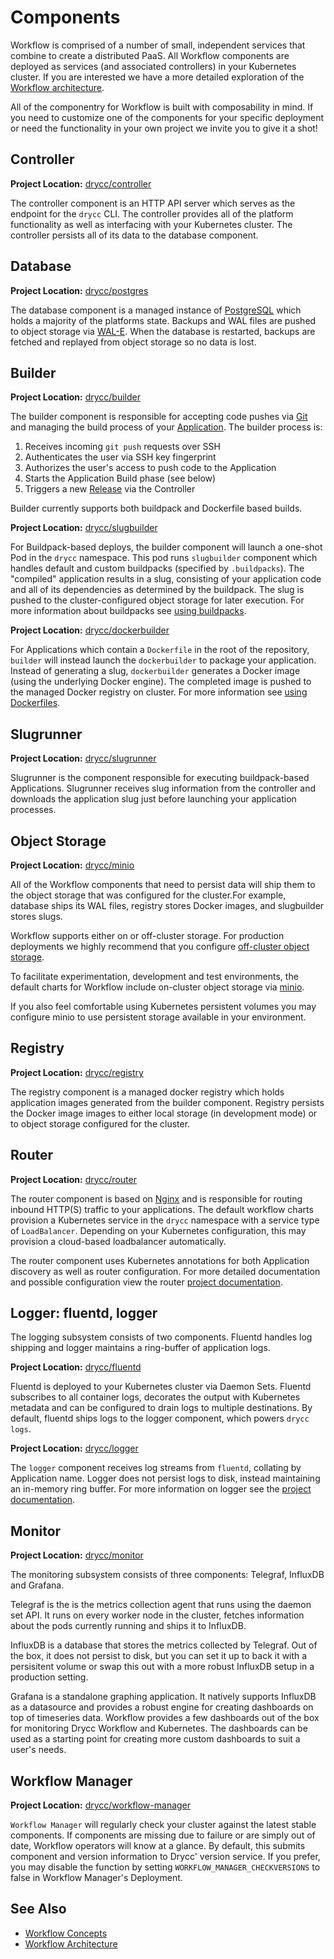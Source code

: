 # Components

Workflow is comprised of a number of small, independent services that combine
to create a distributed PaaS. All Workflow components are deployed as services
(and associated controllers) in your Kubernetes cluster. If you are interested
we have a more detailed exploration of the [Workflow
architecture][architecture].

All of the componentry for Workflow is built with composability in mind. If you
need to customize one of the components for your specific deployment or need
the functionality in your own project we invite you to give it a shot!

## Controller

**Project Location:** [drycc/controller](https://github.com/drycc/controller)

The controller component is an HTTP API server which serves as the endpoint for
the `drycc` CLI. The controller provides all of the platform functionality as
well as interfacing with your Kubernetes cluster. The controller persists all
of its data to the database component.

## Database

**Project Location:** [drycc/postgres](https://github.com/drycc/postgres)

The database component is a managed instance of [PostgreSQL][] which holds a
majority of the platforms state. Backups and WAL files are pushed to object
storage via [WAL-E][]. When the database is restarted, backups are fetched and
replayed from object storage so no data is lost.

## Builder

**Project Location:** [drycc/builder](https://github.com/drycc/builder)


The builder component is responsible for accepting code pushes via [Git][] and
managing the build process of your [Application][]. The builder process is:

1. Receives incoming `git push` requests over SSH
2. Authenticates the user via SSH key fingerprint
3. Authorizes the user's access to push code to the Application
4. Starts the Application Build phase (see below)
5. Triggers a new [Release][] via the Controller

Builder currently supports both buildpack and Dockerfile based builds.

**Project Location:** [drycc/slugbuilder](https://github.com/drycc/slugbuilder)

For Buildpack-based deploys, the builder component will launch a one-shot Pod
in the `drycc` namespace. This pod runs `slugbuilder` component which handles
default and custom buildpacks (specified by `.buildpacks`). The "compiled"
application results in a slug, consisting of your application code and all of
its dependencies as determined by the buildpack. The slug is pushed to the
cluster-configured object storage for later execution. For more information
about buildpacks see [using buildpacks][using-buildpacks].

**Project Location:** [drycc/dockerbuilder](https://github.com/drycc/dockerbuilder)

For Applications which contain a `Dockerfile` in the root of the repository,
`builder` will instead launch the `dockerbuilder` to package your application.
Instead of generating a slug, `dockerbuilder` generates a Docker image (using
the underlying Docker engine). The completed image is pushed to the managed
Docker registry on cluster. For more information see [using Dockerfiles][using-dockerfiles].

## Slugrunner

**Project Location:** [drycc/slugrunner](https://github.com/drycc/slugrunner)

Slugrunner is the component responsible for executing buildpack-based
Applications. Slugrunner receives slug information from the controller and
downloads the application slug just before launching your application
processes.

## Object Storage

**Project Location:** [drycc/minio](https://github.com/drycc/minio)

All of the Workflow components that need to persist data will ship them to the
object storage that was configured for the cluster.For example, database ships
its WAL files, registry stores Docker images, and slugbuilder stores slugs.

Workflow supports either on or off-cluster storage. For production deployments
we highly recommend that you configure [off-cluster object storage][configure-objectstorage].

To facilitate experimentation, development and test environments, the default charts for
Workflow include on-cluster object storage via [minio](https://github.com/minio/minio).

If you also feel comfortable using Kubernetes persistent volumes you may
configure minio to use persistent storage available in your environment.

## Registry

**Project Location:** [drycc/registry](https://github.com/drycc/registry)

The registry component is a managed docker registry which holds application
images generated from the builder component. Registry persists the Docker image
images to either local storage (in development mode) or to object storage
configured for the cluster.

## Router

**Project Location:** [drycc/router](https://github.com/drycc/router)

The router component is based on [Nginx][] and is responsible for routing
inbound HTTP(S) traffic to your applications. The default workflow charts
provision a Kubernetes service in the `drycc` namespace with a service type of
`LoadBalancer`. Depending on your Kubernetes configuration, this may provision
a cloud-based loadbalancer automatically.

The router component uses Kubernetes annotations for both Application discovery
as well as router configuration. For more detailed documentation and possible
configuration view the router [project documentation][router-documentation].

## Logger: fluentd, logger

The logging subsystem consists of two components. Fluentd handles log shipping
and logger maintains a ring-buffer of application logs.


**Project Location:** [drycc/fluentd](https://github.com/drycc/fluentd)

Fluentd is deployed to your Kubernetes cluster via Daemon Sets. Fluentd
subscribes to all container logs, decorates the output with Kubernetes metadata
and can be configured to drain logs to multiple destinations. By default,
fluentd ships logs to the logger component, which powers `drycc logs`.

**Project Location:** [drycc/logger](https://github.com/drycc/logger)

The `logger` component receives log streams from `fluentd`, collating by
Application name. Logger does not persist logs to disk, instead maintaining an
in-memory ring buffer. For more information on logger see the [project
documentation][logger-documentation].

## Monitor

**Project Location:** [drycc/monitor](https://github.com/drycc/monitor)

The monitoring subsystem consists of three components: Telegraf, InfluxDB and Grafana.

Telegraf is the is the metrics collection agent that runs using the daemon set API. It runs on
every worker node in the cluster, fetches information about the pods currently running and ships it
to InfluxDB.

InfluxDB is a database that stores the metrics collected by Telegraf. Out of the box, it does not
persist to disk, but you can set it up to back it with a persisitent volume or swap this out with
a more robust InfluxDB setup in a production setting.

Grafana is a standalone graphing application. It natively supports InfluxDB as a datasource and
provides a robust engine for creating dashboards on top of timeseries data. Workflow provides a few
dashboards out of the box for monitoring Drycc Workflow and Kubernetes. The dashboards can be used
as a starting point for creating more custom dashboards to suit a user's needs.

## Workflow Manager

**Project Location:** [drycc/workflow-manager](https://github.com/drycc/workflow-manager)

`Workflow Manager` will regularly check your cluster against the latest stable
components. If components are missing due to failure or are simply out of date,
Workflow operators will know at a glance. By default, this submits component
and version information to Drycc' version service. If you prefer, you may
disable the function by setting `WORKFLOW_MANAGER_CHECKVERSIONS` to false in
Workflow Manager's Deployment.

## See Also

* [Workflow Concepts][concepts]
* [Workflow Architecture][architecture]

[Application]: ../reference-guide/terms.md#application
[Config]: ../reference-guide/terms.md#config
[Git]: http://git-scm.com/
[Nginx]: http://nginx.org/
[PostgreSQL]: http://www.postgresql.org/
[WAL-E]: https://github.com/wal-e/wal-e
[architecture]: architecture.md
[concepts]: concepts.md
[configure-objectstorage]: ../installing-workflow/configuring-object-storage.md
[logger-documentation]: https://github.com/drycc/logger
[release]: ../reference-guide/terms.md#release
[router-documentation]: https://github.com/drycc/router
[router]: #router
[using-buildpacks]: ../applications/using-buildpacks.md
[using-dockerfiles]: ../applications/using-dockerfiles.md
